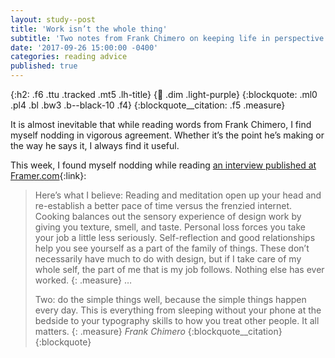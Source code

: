 ```yaml
---
layout: study--post
title: 'Work isn’t the whole thing'
subtitle: 'Two notes from Frank Chimero on keeping life in perspective'
date: '2017-09-26 15:00:00 -0400'
categories: reading advice
published: true
---
```


{:h2: .f6 .ttu .tracked .mt5 .lh-title}
{:link: .dim .light-purple}
{:blockquote: .ml0 .pl4 .bl .bw3 .b--black-10 .f4}
{:blockquote__citation: .f5 .measure}

It is almost inevitable that while reading words from Frank Chimero, I find
myself nodding in vigorous agreement. Whether it’s the point he’s making or
the way he says it, I always find it useful.

This week, I found myself nodding while reading [an interview published at Framer.com](https://blog.framer.com/ask-a-designer-frank-chimero-bb2380fd41db){:link}:

> Here’s what I believe: Reading and meditation open up your head and re-establish a better pace of time versus the frenzied internet. Cooking balances out the sensory experience of design work by giving you texture, smell, and taste. Personal loss forces you take your job a little less seriously. Self-reflection and good relationships help you see yourself as a part of the family of things. These don’t necessarily have much to do with design, but if I take care of my whole self, the part of me that is my job follows. Nothing else has ever worked.
> {: .measure}
> …
>
> Two: do the simple things well, because the simple things happen every day. This is everything from sleeping without your phone at the bedside to your typography skills to how you treat other people. It all matters.
> {: .measure}
> <cite>Frank Chimero</cite>
> {:blockquote__citation}
{:blockquote}
